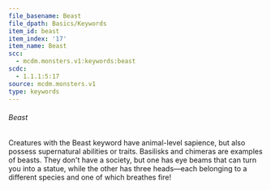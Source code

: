 ```yaml
---
file_basename: Beast
file_dpath: Basics/Keywords
item_id: beast
item_index: '17'
item_name: Beast
scc:
  - mcdm.monsters.v1:keywords:beast
scdc:
  - 1.1.1:5:17
source: mcdm.monsters.v1
type: keywords
---
```


###### Beast

Creatures with the Beast keyword have animal-level sapience, but also possess supernatural abilities or traits. Basilisks and chimeras are examples of beasts. They don't have a society, but one has eye beams that can turn you into a statue, while the other has three heads—each belonging to a different species and one of which breathes fire!
